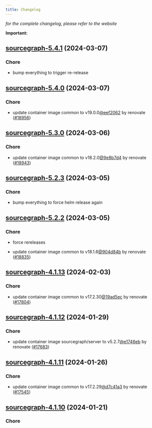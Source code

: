 ```yaml
---
title: Changelog
---
```



*for the complete changelog, please refer to the website*

**Important:**


## [sourcegraph-5.4.1](https://github.com/truecharts/charts/compare/sourcegraph-5.4.0...sourcegraph-5.4.1) (2024-03-07)

### Chore



- bump everything to trigger re-release


## [sourcegraph-5.4.0](https://github.com/truecharts/charts/compare/sourcegraph-5.3.0...sourcegraph-5.4.0) (2024-03-07)

### Chore



- update container image common to v19.0.0[@eef2062](https://github.com/eef2062) by renovate ([#18956](https://github.com/truecharts/charts/issues/18956))


## [sourcegraph-5.3.0](https://github.com/truecharts/charts/compare/sourcegraph-5.2.3...sourcegraph-5.3.0) (2024-03-06)

### Chore



- update container image common to v18.2.0[@9e8b7d4](https://github.com/9e8b7d4) by renovate ([#18943](https://github.com/truecharts/charts/issues/18943))


## [sourcegraph-5.2.3](https://github.com/truecharts/charts/compare/sourcegraph-5.2.2...sourcegraph-5.2.3) (2024-03-05)

### Chore



- bump everything to force helm release again


## [sourcegraph-5.2.2](https://github.com/truecharts/charts/compare/sourcegraph-5.2.0...sourcegraph-5.2.2) (2024-03-05)

### Chore



- force rereleases

- update container image common to v18.1.6[@904d84b](https://github.com/904d84b) by renovate ([#18835](https://github.com/truecharts/charts/issues/18835))












## [sourcegraph-4.1.13](https://github.com/truecharts/charts/compare/sourcegraph-4.1.12...sourcegraph-4.1.13) (2024-02-03)

### Chore



- update container image common to v17.2.30[@19ad5ec](https://github.com/19ad5ec) by renovate ([#17804](https://github.com/truecharts/charts/issues/17804))


## [sourcegraph-4.1.12](https://github.com/truecharts/charts/compare/sourcegraph-4.1.11...sourcegraph-4.1.12) (2024-01-29)

### Chore



- update container image sourcegraph/server to v5.2.7[@e1746eb](https://github.com/e1746eb) by renovate ([#17683](https://github.com/truecharts/charts/issues/17683))


## [sourcegraph-4.1.11](https://github.com/truecharts/charts/compare/sourcegraph-4.1.10...sourcegraph-4.1.11) (2024-01-26)

### Chore



- update container image common to v17.2.29[@d7c41a3](https://github.com/d7c41a3) by renovate ([#17545](https://github.com/truecharts/charts/issues/17545))


## [sourcegraph-4.1.10](https://github.com/truecharts/charts/compare/sourcegraph-4.1.9...sourcegraph-4.1.10) (2024-01-21)

### Chore


